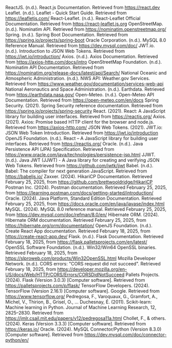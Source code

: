 
ReactJS. (n.d.). React.js Documentation. Retrieved from https://react.dev
Leaflet. (n.d.). Leaflet - Quick Start Guide. Retrieved from https://leafletjs.com/
React-Leaflet. (n.d.). React-Leaflet Official Documentation. Retrieved from https://react-leaflet.js.org
OpenStreetMap. (n.d.). Nominatim API. Retrieved from https://nominatim.openstreetmap.org/
Spring. (n.d.). Spring Boot Documentation. Retrieved from https://spring.io/projects/spring-boot
Oracle Corporation. (n.d.). MySQL 8.0 Reference Manual. Retrieved from https://dev.mysql.com/doc/
JWT.io. (n.d.). Introduction to JSON Web Tokens. Retrieved from https://jwt.io/introduction/
Axios. (n.d.). Axios Documentation. Retrieved from https://axios-http.com/docs/intro
OpenStreetMap Foundation. (n.d.). Nominatim API Documentation. Retrieved from https://nominatim.org/release-docs/latest/api/Search/
National Oceanic and Atmospheric Administration. (n.d.). NWS API: Weather.gov Services. Retrieved from https://www.weather.gov/documentation/services-web-api
National Aeronautics and Space Administration. (n.d.). Earthdata. Retrieved from https://earthdata.nasa.gov/
Open-Meteo. (n.d.). Open-Meteo API Documentation. Retrieved from https://open-meteo.com/en/docs
Spring Security. (2021). Spring Security reference documentation. Retrieved from https://spring.io/projects/spring-security
React. (2021). React: A JavaScript library for building user interfaces. Retrieved from https://reactjs.org/
Axios. (2021). Axios: Promise based HTTP client for the browser and node.js. Retrieved from https://axios-http.com/
JSON Web Tokens. (2021). JWT.io: JSON Web Token Introduction. Retrieved from https://jwt.io/introduction
OpenJS Foundation. (n.d.). React – A JavaScript library for building user interfaces. Retrieved from https://reactjs.org/
Oracle. (n.d.). Java Persistence API (JPA) Specification. Retrieved from https://www.oracle.com/java/technologies/persistence-jsp.html
JJWT. (n.d.). Java JWT (JJWT) - A Java library for creating and verifying JSON Web Tokens. Retrieved from https://github.com/jwtk/jjwt
Babel. (n.d.). Babel: The compiler for next generation JavaScript. Retrieved from https://babeljs.io/
Zaxxer. (2024). HikariCP Documentation. Retrieved February 25, 2025, from https://github.com/brettwooldridge/HikariCP
Postman Inc. (2024). Postman documentation. Retrieved February 25, 2025, from https://learning.postman.com/docs/getting-started/introduction/
Oracle. (2024). Java Platform, Standard Edition Documentation. Retrieved February 25, 2025, from https://docs.oracle.com/en/java/javase/index.html
MySQL. (2024). MySQL 8.0 reference manual. Retrieved February 25, 2025, from https://dev.mysql.com/doc/refman/8.0/en/
Hibernate ORM. (2024). Hibernate ORM documentation. Retrieved February 25, 2025, from https://hibernate.org/orm/documentation/
OpenJS Foundation. (n.d.). Create React App documentation. Retrieved February 18, 2025, from https://create-react-app.dev/
Flask. (n.d.). Flask Documentation. Retrieved February 18, 2025, from https://flask.palletsprojects.com/en/latest/
OpenSSL Software Foundation. (n.d.). Win32/Win64 OpenSSL binaries. Retrieved February 18, 2025, from https://slproweb.com/products/Win32OpenSSL.html
Mozilla Developer Network. (n.d.). CORS errors: "CORS request did not succeed". Retrieved February 18, 2025, from https://developer.mozilla.org/en-US/docs/Web/HTTP/CORS/Errors/CORSDidNotSucceed
Pallets Projects. (2024). Flask (Version 3.0.3) [Computer software]. Retrieved from https://palletsprojects.com/p/flask/
TensorFlow Developers. (2024). TensorFlow (Version 2.16.1) [Computer software]. Google. Retrieved from https://www.tensorflow.org/
Pedregosa, F., Varoquaux, G., Gramfort, A., Michel, V., Thirion, B., Grisel, O., ... Duchesnay, É. (2011). Scikit-learn: Machine learning in Python. Journal of Machine Learning Research, 12, 2825–2830. Retrieved from https://jmlr.csail.mit.edu/papers/v12/pedregosa11a.html
Chollet, F., & others. (2024). Keras (Version 3.3.3) [Computer software]. Retrieved from https://keras.io/
Oracle. (2024). MySQL Connector/Python (Version 8.3.0) [Computer software]. Retrieved from https://dev.mysql.com/doc/connector-python/en/

